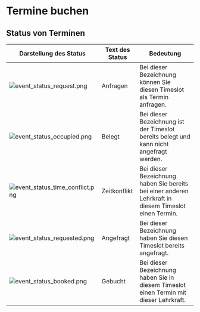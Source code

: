 # Termine buchen

## Status von Terminen

| Darstellung des Status                                            | Text des Status | Bedeutung                                                                                             |
|-------------------------------------------------------------------|-----------------|-------------------------------------------------------------------------------------------------------|
| ![event_status_request.png](event_status_request.png)             | Anfragen        | Bei dieser Bezeichnung können Sie diesen Timeslot als Termin anfragen.                                |
| ![event_status_occupied.png](event_status_occupied.png)           | Belegt          | Bei dieser Bezeichnung ist der Timeslot bereits belegt und kann nicht angefragt werden.               |
| ![event_status_time_conflict.png](event_status_time_conflict.png) | Zeitkonflikt    | Bei dieser Bezeichnung haben Sie bereits bei einer anderen Lehrkraft in diesem Timeslot einen Termin. |
| ![event_status_requested.png](event_status_requested.png)         | Angefragt       | Bei dieser Bezeichnung haben Sie diesen Timeslot bereits angefragt.                                   |     
| ![event_status_booked.png](event_status_booked.png)               | Gebucht         | Bei dieser Bezeichnung haben Sie in diesem Timeslot einen Termin mit dieser Lehrkraft.                |
